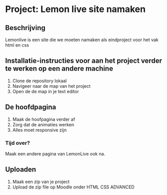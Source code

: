 # Project: Lemon live site namaken

## Beschrijving
Lemonlive is een site die we moeten namaken als eindproject voor het vak html en css

## Installatie-instructies voor aan het project verder te werken op een andere machine
1. Clone de repository lokaal
2. Navigeer naar de map van het project
3. Open de de map in je text editor

## De hoofdpagina
1. Maak de hoofpagina verder af
2. Zorg dat de animaties werken
3. Alles moet responsive zijn

### Tijd over?
Maak een andere pagina van LemonLive ook na.

## Uploaden
1. Maak een zip van je project
2. Upload de zip file op Moodle onder HTML CSS ADVANCED
